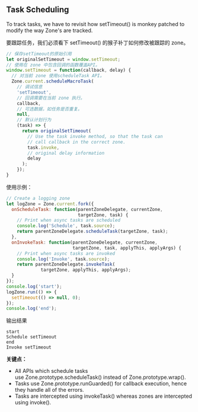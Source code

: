 ## Task Scheduling

To track tasks, we have to revisit how setTimeout() is monkey patched to modify the way Zone's are tracked.

要跟踪任务，我们必须看下 setTimeout() 的猴子补丁如何修改被跟踪的 zone。

```js
// 保存setTimeout的原始引用
let originalSetTimeout = window.setTimeout;
// 使用在 zone 中包含回调的函数覆盖API。
window.setTimeout = function(callback, delay) {
  // 对当前 zone 使用scheduleTask API。
  Zone.current.scheduleMacroTask(
    // 调试信息
    'setTimeout',
    // 回调需要在当前 zone 执行。
    callback,
    // 可选数据，如任务是否重复。
    null,
    // 默认计划行为
    (task) => {
      return originalSetTimeout(
        // Use the task invoke method, so that the task can
        // call callback in the correct zone.
        task.invoke,
        // original delay information
        delay
      );
    });
}
```

使用示例：

```js
// Create a logging zone
let logZone = Zone.current.fork({
  onScheduleTask: function(parentZoneDelegate, currentZone,
                           targetZone, task) {
    // Print when async tasks are scheduled
    console.log('Schedule', task.source);
    return parentZoneDelegate.scheduleTask(targetZone, task);
  },
  onInvokeTask: function(parentZoneDelegate, currentZone,
                         targetZone, task, applyThis, applyArgs) {
    // Print when async tasks are invoked
    console.log('Invoke', task.source);
    return parentZoneDelegate.invokeTask(
             targetZone, applyThis, applyArgs);
  }
});
console.log('start');
logZone.run(() => {
  setTimeout(() => null, 0);
});
console.log('end');
```

输出结果

```
start
Schedule setTimeout
end
Invoke setTimeout
```

**关键点：**

- All APIs which schedule tasks use Zone.prototype.scheduleTask() instead of Zone.prototype.wrap().
- Tasks use Zone.prototype.runGuarded() for callback execution, hence they handle all of the errors.
- Tasks are intercepted using invokeTask() whereas zones are intercepted using invoke().